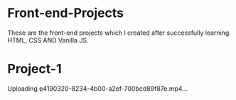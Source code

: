 # Front-end-Projects
These are the front-end projects which I created after successfully learning HTML, CSS AND Vanilla JS.

# Project-1

Uploading e4190320-8234-4b00-a2ef-700bcd89f87e.mp4…

